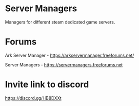 # Server Managers
Managers for different steam dedicated game servers.

# Forums
Ark Server Manager - https://arkservermanager.freeforums.net/

Server Managers - https://servermanagers.freeforums.net

# Invite link to discord
https://discord.gg/HB8DXXt
